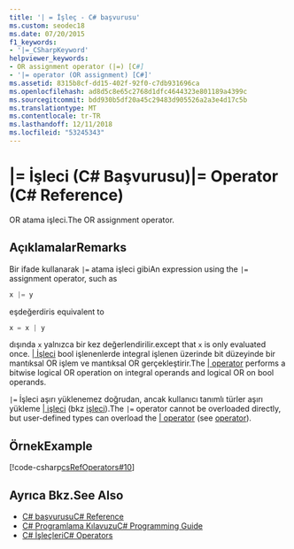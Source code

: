 ```yaml
---
title: '| = İşleç - C# başvurusu'
ms.custom: seodec18
ms.date: 07/20/2015
f1_keywords:
- '|=_CSharpKeyword'
helpviewer_keywords:
- OR assignment operator (|=) [C#]
- '|= operator (OR assignment) [C#]'
ms.assetid: 8315b8cf-dd15-402f-92f0-c7db931696ca
ms.openlocfilehash: ad8d5c8e65c2768d1dfc4644323e801189a4399c
ms.sourcegitcommit: bdd930b5df20a45c29483d905526a2a3e4d17c5b
ms.translationtype: MT
ms.contentlocale: tr-TR
ms.lasthandoff: 12/11/2018
ms.locfileid: "53245343"
---
```

# <a name="-operator-c-reference"></a><span data-ttu-id="2717c-102">|= İşleci (C# Başvurusu)</span><span class="sxs-lookup"><span data-stu-id="2717c-102">|= Operator (C# Reference)</span></span>
<span data-ttu-id="2717c-103">OR atama işleci.</span><span class="sxs-lookup"><span data-stu-id="2717c-103">The OR assignment operator.</span></span>  
  
## <a name="remarks"></a><span data-ttu-id="2717c-104">Açıklamalar</span><span class="sxs-lookup"><span data-stu-id="2717c-104">Remarks</span></span>  
 <span data-ttu-id="2717c-105">Bir ifade kullanarak `|=` atama işleci gibi</span><span class="sxs-lookup"><span data-stu-id="2717c-105">An expression using the `|=` assignment operator, such as</span></span>  
  
```csharp  
x |= y  
```  
  
 <span data-ttu-id="2717c-106">eşdeğerdir</span><span class="sxs-lookup"><span data-stu-id="2717c-106">is equivalent to</span></span>  
  
```csharp  
x = x | y  
```  
  
 <span data-ttu-id="2717c-107">dışında `x` yalnızca bir kez değerlendirilir.</span><span class="sxs-lookup"><span data-stu-id="2717c-107">except that `x` is only evaluated once.</span></span> <span data-ttu-id="2717c-108">[ &#124; İşleci](../../../csharp/language-reference/operators/or-operator.md) bool işlenenlerde integral işlenen üzerinde bit düzeyinde bir mantıksal OR işlem ve mantıksal OR gerçekleştirir.</span><span class="sxs-lookup"><span data-stu-id="2717c-108">The [&#124; operator](../../../csharp/language-reference/operators/or-operator.md) performs a bitwise logical OR operation on integral operands and logical OR on bool operands.</span></span>  
  
 <span data-ttu-id="2717c-109">`|=` İşleci aşırı yüklenemez doğrudan, ancak kullanıcı tanımlı türler aşırı yükleme [ &#124; işleci](../../../csharp/language-reference/operators/or-operator.md) (bkz [işleci](../../../csharp/language-reference/keywords/operator.md)).</span><span class="sxs-lookup"><span data-stu-id="2717c-109">The `|=` operator cannot be overloaded directly, but user-defined types can overload the [&#124; operator](../../../csharp/language-reference/operators/or-operator.md) (see [operator](../../../csharp/language-reference/keywords/operator.md)).</span></span>  
  
## <a name="example"></a><span data-ttu-id="2717c-110">Örnek</span><span class="sxs-lookup"><span data-stu-id="2717c-110">Example</span></span>  
 [!code-csharp[csRefOperators#10](../../../csharp/language-reference/operators/codesnippet/CSharp/or-assignment-operator_1.cs)]  
  
## <a name="see-also"></a><span data-ttu-id="2717c-111">Ayrıca Bkz.</span><span class="sxs-lookup"><span data-stu-id="2717c-111">See Also</span></span>

- [<span data-ttu-id="2717c-112">C# başvurusu</span><span class="sxs-lookup"><span data-stu-id="2717c-112">C# Reference</span></span>](../../../csharp/language-reference/index.md)  
- [<span data-ttu-id="2717c-113">C# Programlama Kılavuzu</span><span class="sxs-lookup"><span data-stu-id="2717c-113">C# Programming Guide</span></span>](../../../csharp/programming-guide/index.md)  
- [<span data-ttu-id="2717c-114">C# İşleçleri</span><span class="sxs-lookup"><span data-stu-id="2717c-114">C# Operators</span></span>](../../../csharp/language-reference/operators/index.md)
